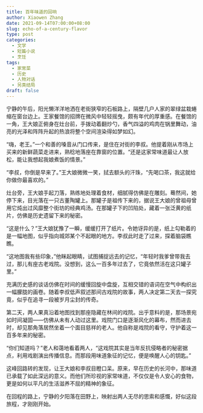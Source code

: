 ```yaml
---
title: 百年味道的回响
author: Xiaowen Zhang
date: 2021-09-14T07:00:00+08:00
slug: echo-of-a-century-flavor
type: post
categories:
  - 文学
  - 短篇小说
  - 烹饪
tags:
  - 家常菜
  - 历史
  - 人物对话
  - 另类结局
draft: false
---
```


宁静的午后，阳光懒洋洋地洒在老街狭窄的石板路上，隔壁几户人家的翠绿盆栽蜷缩在窗台边上。王家餐馆的招牌在微风中轻轻摇曳，颇有年代的厚重感。在餐馆的一角，王大娘正俯身在灶台前，手拨动着翻炒勺，香气四溢的鸡肉在锅里舞动，油亮的光泽和阵阵升起的热浪将整个空间渲染得如梦如幻。

“嗨，老王。”一个和善的嗓音从门口传来，是住在对街的李叔。他提着刚从市场上买来的新鲜蔬菜走进来，熟稔地落座在靠窗的位置。“还是这家常味道最让人放松，能让我想起我娘煮饭的情景。”

“李叔，你倒是早来了。”王大娘微微一笑，拭去额头的汗珠，“先喝口茶，我这就给你做你最喜欢的。”

灶台旁，王大娘手起刀落，熟练地处理着食材，细腻得仿佛是在雕刻。蓦然间，她停下来，目光落在一只古董陶罐上。那罐子是祖传下来的，据说王大娘的曾祖母曾用它炖出过风靡整个街坊的经典鸡汤。在那罐子下的凹陷处，藏着一张泛黄的纸片，仿佛是历史遗留下来的秘密。

“这是什么？”王大娘犹豫了一瞬，缓缓打开了纸片。令她讶异的是，纸上勾勒着的是一幅地图，似乎指向城郊某个不起眼的地方。李叔此时走了过来，探着脑袋瞧瞧。

“这地图我有些印象，”他眯起眼睛，试图捕捉远去的记忆，“年轻时我爹曾带我去过，那儿有座古老戏院。没想到，这么一百多年过去了，它竟依然活在这只罐子里。”

充满历史感的谈话仿佛在时间的缓慢回旋中盘旋，互相交错的语词在空气中构织出一幅朦胧的画卷。随着李叔低声叙述那间古戏院的故事，两人决定第二天去一探究竟，似乎在追寻一段被岁月尘封的传奇。

第二天，两人果真沿着地图找到那座隐藏在林间的戏院。出乎意料的是，那场景宛如时间凝固——仿佛从未有人动过这里。戏院门口是逐渐风化的幕布，然而进去时，却见那角落居然坐着一个面目慈祥的老人。他自称是戏院的看守，守护着这一百多年来的秘密。

“你们知道吗？”老人和蔼地看着两人，“这戏院其实是当年反抗侵略者的秘密据点，利用戏剧演出传播信息。而那段用味道象征的记忆，便是唤醒人心的钥匙。”

这峰回路转的发现，让王大娘和李叔目瞪口呆。原来，早在历史的长河中，那味道已承载了如此深远的意义。而他们所珍视的家常味道，不仅仅是令人安心的食物，更是如何以平凡的生活滋养不屈的精神的象征。

在回程的路上，宁静的夕阳落在田野上，映射出两人无尽的思索和感慨，好似这段旅程，才刚刚开始。